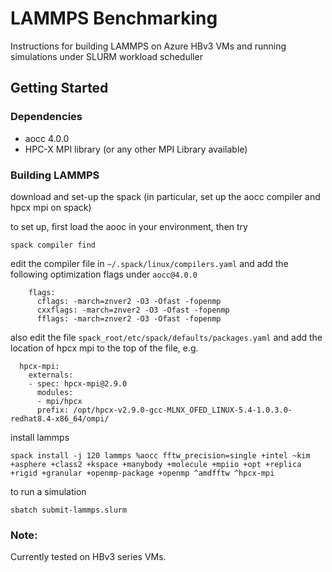 # LAMMPS Benchmarking
Instructions for building LAMMPS on Azure HBv3 VMs and running simulations under SLURM workload scheduller

## Getting Started

### Dependencies

* aocc 4.0.0
* HPC-X MPI library (or any other MPI Library available)

### Building LAMMPS

download and set-up the spack (in particular, set up the aocc compiler and hpcx mpi on spack)

to set up, first load the aooc in your environment, then try
```
spack compiler find
```
edit the compiler file in `~/.spack/linux/compilers.yaml` and add the following optimization flags under `aocc@4.0.0`

```
    flags:
      cflags: -march=znver2 -O3 -Ofast -fopenmp 
      cxxflags: -march=znver2 -O3 -Ofast -fopenmp 
      fflags: -march=znver2 -O3 -Ofast -fopenmp 
```

also edit the file `spack_root/etc/spack/defaults/packages.yaml` and add the location of hpcx mpi to the top of the file, e.g.
```
  hpcx-mpi:
    externals:
    - spec: hpcx-mpi@2.9.0
      modules:
      - mpi/hpcx
      prefix: /opt/hpcx-v2.9.0-gcc-MLNX_OFED_LINUX-5.4-1.0.3.0-redhat8.4-x86_64/ompi/

```
install lammps
```
spack install -j 120 lammps %aocc fftw_precision=single +intel ~kim +asphere +class2 +kspace +manybody +molecule +mpiio +opt +replica +rigid +granular +openmp-package +openmp ^amdfftw ^hpcx-mpi
```

to run a simulation
```
sbatch submit-lammps.slurm
```



### Note:
Currently tested on HBv3 series VMs.




